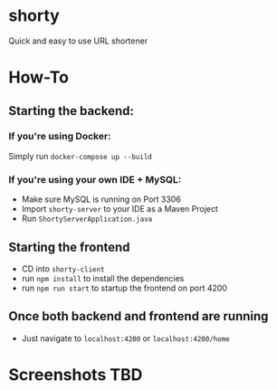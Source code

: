 # shorty
Quick and easy to use URL shortener

# How-To
## Starting the backend:
### If you're using Docker: 
Simply run `docker-compose up --build`

### If you're using your own IDE + MySQL:
- Make sure MySQL is running on Port 3306
- Import `shorty-server` to your IDE as a Maven Project
- Run `ShortyServerApplication.java`

## Starting the frontend
- CD into `shorty-client`
- run `npm install` to install the dependencies
- run `npm run start` to startup the frontend on port 4200


## Once both backend and frontend are running
- Just navigate to `localhost:4200` or `localhost:4200/home`

# Screenshots TBD
